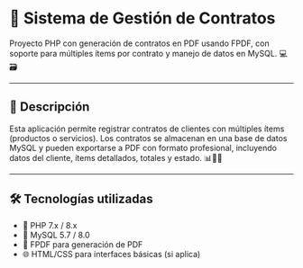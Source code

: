 # 📄 Sistema de Gestión de Contratos

Proyecto PHP con generación de contratos en PDF usando FPDF, con soporte para múltiples ítems por contrato y manejo de datos en MySQL. 💻🗃️

---

## 📝 Descripción

Esta aplicación permite registrar contratos de clientes con múltiples ítems (productos o servicios). Los contratos se almacenan en una base de datos MySQL y pueden exportarse a PDF con formato profesional, incluyendo datos del cliente, ítems detallados, totales y estado. 📊📑✅

---

## 🛠️ Tecnologías utilizadas

- 🐘 PHP 7.x / 8.x  
- 🐬 MySQL 5.7 / 8.0  
- 📄 FPDF para generación de PDF  
- 🌐 HTML/CSS para interfaces básicas (si aplica)
